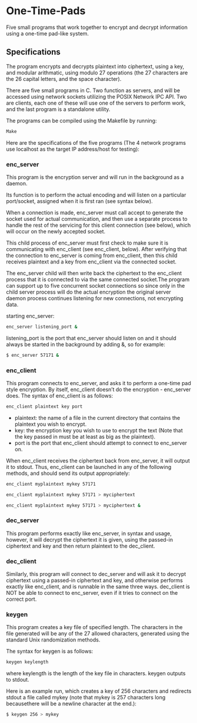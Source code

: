 # One-Time-Pads

Five small programs that work together to encrypt and decrypt information using a one-time pad-like system.

## Specifications

The program encrypts and decrypts plaintext into ciphertext, using a key, and modular arithmatic, using modulo 27 operations (the 27 characters are the 26 capital letters, and the space character).

There are five small programs in C. Two function as servers, and will be accessed using network sockets utilizing the POSIX Network IPC API. Two are clients, each one of these will use one of the servers to perform work, and the last program is a standalone utility.

The programs can be compiled using the Makefile by running:

```bash
Make
```

Here are the specifications of the five programs (The 4 network programs use localhost as the target IP address/host for testing):

### enc_server

This program is the encryption server and will run in the background as a daemon.

Its function is to perform the actual encoding and will listen on a particular port/socket, assigned when it is first ran (see syntax below).

When a connection is made, enc_server must call accept to generate the socket used for actual communication, and then use a separate process to handle the rest of the servicing for this client connection (see below), which will occur on the newly accepted socket.

This child process of enc_server must first check to make sure it is communicating with enc_client (see enc_client, below). After verifying that the connection to enc_server is coming from enc_client, then this child receives plaintext and a key from enc_client via the connected socket.

The enc_server child will then write back the ciphertext to the enc_client process that it is connected to via the same connected socket.The program can support up to five concurrent socket connections so since only in the child server process will do the actual encryption the original server daemon process continues listening for new connections, not encrypting data.

starting enc_server:

```bash
enc_server listening_port &
```

listening_port is the port that enc_server should listen on and it should always be started in the background by adding &, so for example:

```bash
$ enc_server 57171 &
```

### enc_client

This program connects to enc_server, and asks it to perform a one-time pad style encryption. By itself, enc_client doesn’t do the encryption - enc_server does. The syntax of enc_client is as follows:

```bash
enc_client plaintext key port
```

- plaintext: the name of a file in the current directory that contains the plaintext you wish to encrypt.
- key: the encryption key you wish to use to encrypt the text (Note that the key passed in must be at least as big as the plaintext).
- port is the port that enc_client should attempt to connect to enc_server on.

When enc_client receives the ciphertext back from enc_server, it will output it to stdout. Thus, enc_client can be launched in any of the following methods, and should send its output appropriately:

```bash
enc_client myplaintext mykey 57171
```

```bash
enc_client myplaintext mykey 57171 > myciphertext
```

```bash
enc_client myplaintext mykey 57171 > myciphertext &
```

### dec_server

This program performs exactly like enc_server, in syntax and usage, however, it will decrypt the ciphertext it is given, using the passed-in ciphertext and key and then return plaintext to the dec_client.

### dec_client

Similarly, this program will connect to dec_server and will ask it to decrypt ciphertext using a passed-in ciphertext and key, and otherwise performs exactly like enc_client, and is runnable in the same three ways. dec_client is NOT be able to connect to enc_server, even if it tries to connect on the correct port.

### keygen

This program creates a key file of specified length. The characters in the file generated will be any of the 27 allowed characters, generated using the standard Unix randomization methods.

The syntax for keygen is as follows:

```bash
keygen keylength
```

where keylength is the length of the key file in characters. keygen outputs to stdout.

Here is an example run, which creates a key of 256 characters and redirects stdout a file called mykey (note that mykey is 257 characters long becausethere will be a newline character at the end.):

```bash
$ keygen 256 > mykey
```
